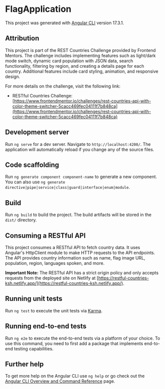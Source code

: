 # FlagApplication

This project was generated with [Angular CLI](https://github.com/angular/angular-cli) version 17.3.1.

## Attribution

This project is part of the REST Countries Challenge provided by Frontend Mentors. The challenge includes implementing features such as light/dark mode switch, dynamic card population with JSON data, search functionality, filtering by region, and creating a details page for each country. Additional features include card styling, animation, and responsive design.

For more details on the challenge, visit the following link:

- RESTful Countries Challenge: [https://www.frontendmentor.io/challenges/rest-countries-api-with-color-theme-switcher-5cacc469fec04111f7b848ca](https://www.frontendmentor.io/challenges/rest-countries-api-with-color-theme-switcher-5cacc469fec04111f7b848ca)

## Development server

Run `ng serve` for a dev server. Navigate to `http://localhost:4200/`. The application will automatically reload if you change any of the source files.

## Code scaffolding

Run `ng generate component component-name` to generate a new component. You can also use `ng generate directive|pipe|service|class|guard|interface|enum|module`.

## Build

Run `ng build` to build the project. The build artifacts will be stored in the `dist/` directory.

## Consuming a RESTful API

This project consumes a RESTful API to fetch country data. It uses Angular's HttpClient module to make HTTP requests to the API endpoints. The API provides country information such as name, flag image URL, population, region, languages spoken, and more.

**Important Note:** The RESTful API has a strict origin policy and only accepts requests from the deployed site on Netlify at [https://restful-countries-ksh.netlify.app/](https://restful-countries-ksh.netlify.app/). 

## Running unit tests

Run `ng test` to execute the unit tests via [Karma](https://karma-runner.github.io).

## Running end-to-end tests

Run `ng e2e` to execute the end-to-end tests via a platform of your choice. To use this command, you need to first add a package that implements end-to-end testing capabilities.

## Further help

To get more help on the Angular CLI use `ng help` or go check out the [Angular CLI Overview and Command Reference](https://angular.io/cli) page.

